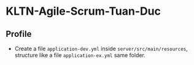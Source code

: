# KLTN-Agile-Scrum-Tuan-Duc

## Profile
- Create a file `application-dev.yml` inside `server/src/main/resources`, structure like a file `application-ex.yml` same folder.